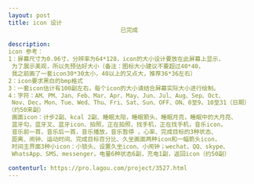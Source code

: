 ```yaml
---                
layout: post       
title: icon 设计
                                已完成
           
description: 
icon 参考：
1：屏幕尺寸为0.96寸，分辨率为64*128，icon的大小设计要放在此屏幕上显示，
 为了展示美观，所以先预估好大小（备注：图标大小建议不要超过40*40，
 我之前画了一套icon30*30太小，40以上的又点大，推荐36*36左右）
2：icon要求黑白的bmp格式
3：一套icon估计有100副左右，每个icon的大小请结合屏幕实际大小进行绘制。
4：字符：AM、PM、Jan、Feb、Mar、Apr、May、Jun、Jul、Aug、Sep、Oct、
 Nov、Dec，Mon、Tue、Wed、Thu、Fri、Sat、Sun、OFF、ON、0至9，10至31（日期）
（约50来副）
 画面icon：计步2副、kcal 2副、睡眠太阳，睡眠箭头、睡眠月亮，睡眠中的大月亮、
 蓝牙勾，蓝牙叉、蓝牙icon、拍照，正在拍照，找手机，正在找手机，音乐icon，
 音乐前一首，音乐后一首，音乐播放，音乐暂停 ，心率、完成目标的3种状态、
 距离、闹钟、运动时间、完成目标百分比、久坐画面两种icon和一幅箭头icon，
 时间主界面3种小icon：小锁头、设置久坐icon、小闹钟；wechat、QQ、skype、
 WhatsApp、SMS、messenger，电量6种状态6副，充电1副，返回icon（约50副）
     
contenturl: https://pro.lagou.com/project/3527.html      
---                 
```

